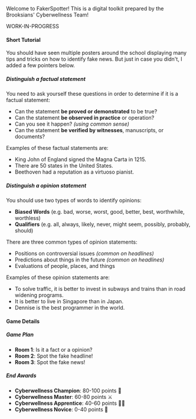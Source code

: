 ﻿Welcome to FakerSpotter! This is a digital toolkit prepared by the Brooksians' Cyberwellness Team!

WORK-IN-PROGRESS

#### Short Tutorial

You should have seen multiple posters around the school displaying many tips and tricks on how to identify fake news. But just in case you didn't, I added a few pointers below.

##### Distinguish a factual statement

You need to ask yourself these questions in order to determine if it is a factual statement:

* Can the statement **be proved or demonstrated** to be true? 
* Can the statement **be observed in practice** or operation?
* Can you see it happen? _(using common sense)_
* Can the statement **be verified by witnesses**, manuscripts, or documents?

Examples of these factual statements are:

* King John of England signed the Magna Carta in 1215.
* There are 50 states in the United States.
* Beethoven had a reputation as a virtuoso pianist.

##### Distinguish a opinion statement

You should use two types of words to identify opinions:

* **Biased Words** (e.g. bad, worse, worst, good, better, best, worthwhile, worthless)
* **Qualifiers** (e.g. all, always, likely, never, might seem, possibly, probably, should)

There are three common types of opinion statements:

* Positions on controversial issues _(common on headlines)_
* Predictions about things in the future _(common on headlines)_
* Evaluations of people, places, and things

Examples of these opinion statements are:

* To solve traffic, it is better to invest in subways and trains than in road widening programs.
* It is better to live in Singapore than in Japan.
* Dennise is the best programmer in the world.

#### Game Details

##### Game Plan

* **Room 1**: Is it a fact or a opinion?
* **Room 2**: Spot the fake headline!
* **Room 3**: Spot the fake news!

##### End Awards

* **Cyberwellness Champion**: 80-100 points 👑
* **Cyberwellness Master**: 60-80 points ⚔
* **Cyberwellness Apprentice**: 40-60 points 💁‍♂️
* **Cyberwellness Novice**: 0-40 points 🤔